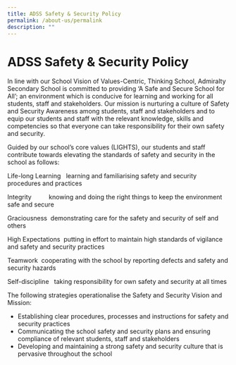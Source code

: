 ```yaml
---
title: ADSS Safety & Security Policy
permalink: /about-us/permalink
description: ""
---
```

ADSS Safety & Security Policy
===============================

In line with our School Vision of Values-Centric, Thinking School, Admiralty Secondary School is committed to providing ‘A Safe and Secure School for All’; an environment which is conducive for learning and working for all students, staff and stakeholders. Our mission is nurturing a culture of Safety and Security Awareness among students, staff and stakeholders and to equip our students and staff with the relevant knowledge, skills and competencies so that everyone can take responsibility for their own safety and security.  

Guided by our school’s core values (LIGHTS), our students and staff contribute towards elevating the standards of safety and security in the school as follows:

Life-long Learning   learning and familiarising safety and security procedures and practices

Integrity          knowing and doing the right things to keep the environment safe and secure

Graciousness  demonstrating care for the safety and security of self and others 

High Expectations  putting in effort to maintain high standards of vigilance and safety and security practices

Teamwork  cooperating with the school by reporting defects and safety and security hazards

Self-discipline   taking responsibility for own safety and security at all times

  

The following strategies operationalise the Safety and Security Vision and Mission:

*   Establishing clear procedures, processes and instructions for safety and security practices
*   Communicating the school safety and security plans and ensuring compliance of relevant students, staff and stakeholders
*   Developing and maintaining a strong safety and security culture that is pervasive throughout the school